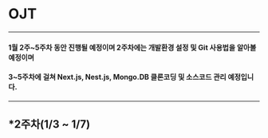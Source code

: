 # OJT
-------------
#### 1월 2주~5주차 동안 진행될 예정이며 2주차에는 개발환경 설정 및 Git 사용법을 알아볼 예정이며
#### 3~5주차에 걸쳐 Next.js, Nest.js, Mongo.DB 클론코딩 및 소스코드 관리 예정입니다.
-------------
## *2주차(1/3 ~ 1/7)
